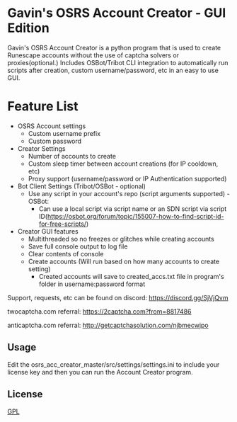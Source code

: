 # Gavin's OSRS Account Creator - GUI Edition

Gavin's OSRS Account Creator is a python program that is used to create Runescape accounts without the use of captcha solvers or proxies(optional.) Includes OSBot/Tribot CLI integration to automatically run scripts after creation, custom username/password, etc in an easy to use GUI.

# Feature List

  - OSRS Account settings
    - Custom username prefix
    - Custom password
  - Creator Settings
    - Number of accounts to create
    - Custom sleep timer between account creations (for IP cooldown, etc)
    - Proxy support (username/password or IP Authentication supported)
  - Bot Client Settings (Tribot/OSBot - optional)
    - Use any script in your account's repo (script arguments supported)
    -OSBot:
      - Can use a local script via script name or an SDN script via script ID(https://osbot.org/forum/topic/155007-how-to-find-script-id-for-free-scripts/)
  - Creator GUI features
    - Multithreaded so no freezes or glitches while creating accounts
    - Save full console output to log file
    - Clear contents of console
    - Create accounts (Will run based on how many accounts to create setting)
        - Created accounts will save to created_accs.txt file in program's folder in username:password format

Support, requests, etc can be found on discord: https://discord.gg/SjVjQvm

twocaptcha.com referral: https://2captcha.com?from=8817486

anticaptcha.com referral: http://getcaptchasolution.com/njbmecwjpo


## Usage

Edit the osrs_acc_creator_master/src/settings/settings.ini to include your license key and then you can run the Account Creator program.

## License
[GPL](https://choosealicense.com/licenses/gpl-3.0/)
